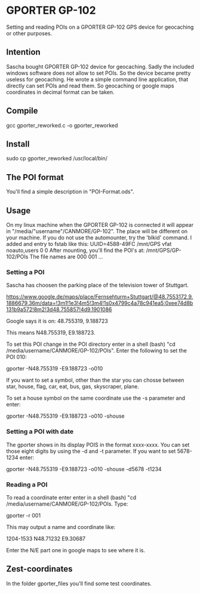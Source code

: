 # GPORTER GP-102
Setting and reading POIs on a GPORTER GP-102 GPS device for geocaching or other purposes.

## Intention
Sascha bought GPORTER GP-102 device for geocaching. Sadly the included windows software does not allow to set POIs. So the device became pretty useless for geocaching. 
He wrote a simple command line application, that directly can set POIs and read them. So geocaching or google maps coordinates in decimal format can be taken.  


## Compile
gcc gporter_reworked.c -o gporter_reworked

## Install
sudo cp gporter_reworked /usr/local/bin/

## The POI format
You'll find a simple description in "POI-Format.ods".

## Usage
On my linux machine when the GPORTER GP-102 is connected it will appear in "/media/"username"/CANMORE/GP-102". The place will be different on your machine.
If you do not use the automounter, try the 'blkid' command. I added and entry to fstab like this:
UUID=4588-49FC /mnt/GPS vfat noauto,users 0 0
After mounting, you'll find the POI's at:
/mnt/GPS/GP-102/POIs
The file names are 000 001 ...

### Setting a POI
Sascha has choosen the parking place of the television tower of Stuttgart. 

https://www.google.de/maps/place/Fernsehturm+Stuttgart/@48.7553172,9.1886679,36m/data=!3m1!1e3!4m5!3m4!1s0x4799c4a78c941ea5:0xee74d8b131b9a572!8m2!3d48.755857!4d9.1901086

Google says it is on:
48.755319, 9.188723

This means N48.755319, E9.188723. 

To set this POI change in the POI directory enter in a shell (bash) "cd /media/username/CANMORE/GP-102/POIs". Enter the following to set the POI 010: 

gporter  -N48.755319 -E9.188723 -o010

If you want to set a symbol, other than the star you can chosse between star, house,  flag, car, eat, bus, gas, skyscraper, plane. 

To set a house symbol on the same coordinate use the -s parameter and enter: 

gporter  -N48.755319 -E9.188723 -o010 -shouse

### Setting a POI with date
The gporter shows in its display POIS in the format xxxx-xxxx. You can set those eight digits by using the -d and -t parameter. If you want to set 5678-1234 enter:

gporter  -N48.755319 -E9.188723 -o010 -shouse -d5678 -t1234

### Reading a POI
To read a coordinate enter enter in a shell (bash) "cd /media/username/CANMORE/GP-102/POIs. Type:

gporter -r 001

This may output a name and coordinate like:

1204-1533 N48.71232 E9.30687

Enter the N/E part one in google maps to see where it is.

## Zest-coordinates 
In the folder gporter_files you'll find some test coordinates.








